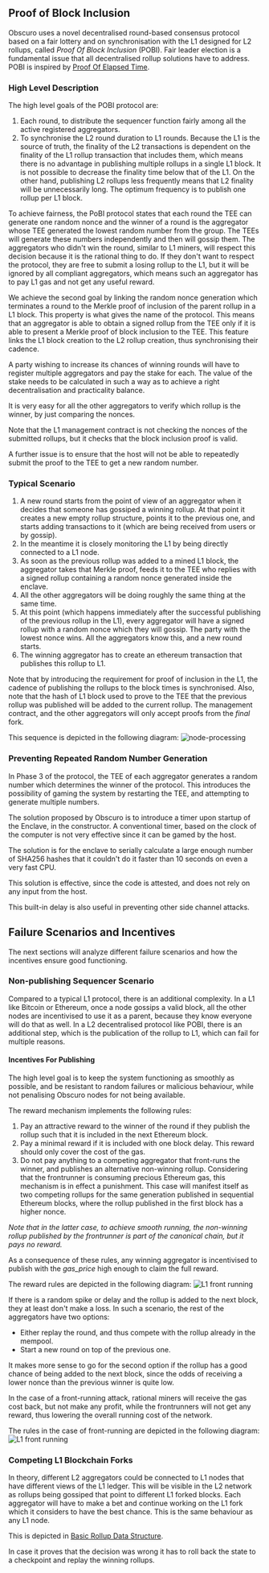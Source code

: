 ## Proof of Block Inclusion
Obscuro uses a novel decentralised round-based consensus protocol based on a fair lottery and on synchronisation with the L1 designed for L2 rollups, called _Proof Of Block Inclusion_ (POBI). Fair leader election is a fundamental issue that all decentralised rollup solutions have to address.
POBI is inspired by [Proof Of Elapsed Time](https://sawtooth.hyperledger.org/docs/core/releases/1.0/architecture/poet.html).

### High Level Description
The high level goals of the POBI protocol are:
1. Each round, to distribute the sequencer function fairly among all the active registered aggregators.
2. To synchronise the L2 round duration to L1 rounds. Because the L1 is the source of truth, the finality of the L2 transactions is dependent on the finality of the L1 rollup transaction that includes them, which means there is no advantage in publishing multiple rollups in a single L1 block. It is not possible to decrease the finality time below that of the L1. On the other hand, publishing L2 rollups less frequently means that L2 finality will be unnecessarily long. The optimum frequency is to publish one rollup per L1 block.

To achieve fairness, the PoBI protocol states that each round the TEE can generate one random nonce and the winner of a round is the aggregator whose TEE generated the lowest random number from the group. The TEEs will generate these numbers independently and then will gossip them. The aggregators who didn't win the round, similar to L1 miners, will respect this decision because it is the rational thing to do. If they don't want to respect the protocol, they are free to submit a losing rollup to the L1, but it will be ignored by all compliant aggregators, which means such an aggregator has to pay L1 gas and not get any useful reward.

We achieve the second goal by linking the random nonce generation which terminates a round to the Merkle proof of inclusion of the parent rollup in a L1 block. This property is what gives the name of the protocol. This means that an aggregator is able to obtain a signed rollup from the TEE only if it is able to present a Merkle proof of block inclusion to the TEE. This feature links the L1 block creation to the L2 rollup creation, thus synchronising their cadence.

A party wishing to increase its chances of winning rounds will have to register multiple aggregators and pay the stake for each. The value of the stake needs to be calculated in such a way as to achieve a right decentralisation and practicality balance.

It is very easy for all the other aggregators to verify which rollup is the winner, by just comparing the nonces.

Note that the L1 management contract is not checking the nonces of the submitted rollups, but it checks that the block inclusion proof is valid.

A further issue is to ensure that the host will not be able to repeatedly submit the proof to the TEE to get a new random number.

### Typical Scenario
1. A new round starts from the point of view of an aggregator when it decides that someone has gossiped a winning rollup. At that point it creates a new empty rollup structure, points it to the previous one, and starts adding transactions to it (which are being received from users or by gossip).
2. In the meantime it is closely monitoring the L1 by being directly connected to a L1 node.
3. As soon as the previous rollup was added to a mined L1 block, the aggregator takes that Merkle proof, feeds it to the TEE who replies with a signed rollup containing a random nonce generated inside the enclave.
4. All the other aggregators will be doing roughly the same thing at the same time.
5. At this point (which happens immediately after the successful publishing of the previous rollup in the L1), every aggregator will have a signed rollup with a random nonce which they will gossip. The party with the lowest nonce wins. All the aggregators know this, and a new round starts.
6. The winning aggregator has to create an ethereum transaction that publishes this rollup to L1.

Note that by introducing the requirement for proof of inclusion in the L1, the cadence of publishing the rollups to the block times is synchronised.
Also, note that the hash of L1 block used to prove to the TEE that the previous rollup was published will be added to the current rollup. The management contract, and the other aggregators will only accept proofs from the _final_ fork. 

[comment]: <> (&#40;[TODO- more details]&#41;)

This sequence is depicted in the following diagram:
![node-processing](./images/node-processing.png)

### Preventing Repeated Random Number Generation
In Phase 3 of the protocol, the TEE of each aggregator generates a random number which determines the winner of the protocol. This introduces the possibility of gaming the system by restarting the TEE, and attempting to generate multiple numbers.

The solution proposed by Obscuro is to introduce a timer upon startup of the Enclave, in the constructor. A conventional timer, based on the clock of the computer is not very effective since it can be gamed by the host.

The solution is for the enclave to serially calculate a large enough number of SHA256 hashes that it couldn't do it faster than 10 seconds on even a very fast CPU.

This solution is effective, since the code is attested, and does not rely on any input from the host.

This built-in delay is also useful in preventing other side channel attacks.

## Failure Scenarios and Incentives
The next sections will analyze different failure scenarios and how the incentives ensure good functioning.

### Non-publishing Sequencer Scenario
Compared to a typical L1 protocol, there is an additional complexity. In a L1 like Bitcoin or Ethereum, once a node gossips a valid block, all the other nodes are incentivised to use it as a parent, because they know everyone will do that as well. In a L2 decentralised protocol like POBI, there is an additional step, which is the publication of the rollup to L1, which can fail for multiple reasons.

#### Incentives For Publishing
The high level goal is to keep the system functioning as smoothly as possible, and be resistant to random failures or malicious behaviour, while not penalising Obscuro nodes for not being available.

The reward mechanism implements the following rules:
1. Pay an attractive reward to the winner of the round if they publish the rollup such that it is included in the next Ethereum block.
2. Pay a minimal reward if it is included with one block delay. This reward should only cover the cost of the gas.
3. Do not pay anything to a competing aggregator that front-runs the winner, and publishes an alternative non-winning rollup. Considering that the frontrunner is consuming precious Ethereum gas, this mechanism is in effect a punishment.
   This case will manifest itself as two competing rollups for the same generation published in sequential Ethereum blocks, where the rollup published in the first block has a higher nonce.

_Note that in the latter case, to achieve smooth running, the non-winning rollup published by the frontrunner is part of the canonical chain, but it pays no reward._

As a consequence of these rules, any winning aggregator is incentivised to publish with the _gas_price_ high enough to claim the full reward.

The reward rules are depicted in the following diagram:
![L1 front running](./images/block-rewarding.png)

If there is a random spike or delay and the rollup is added to the next block, they at least don't make a loss.
In such a scenario, the rest of the aggregators have two options:
- Either replay the round, and thus compete with the rollup already in the mempool.
- Start a new round on top of the previous one.

It makes more sense to go for the second option if the rollup has a good chance of being added to the next block, since the odds of receiving a lower nonce than the previous winner is quite low.

In the case of a front-running attack, rational miners will receive the gas cost back, but not make any profit, while the frontrunners will not get any reward, thus lowering the overall running cost of the network.

The rules in the case of front-running are depicted in the following diagram:
![L1 front running](./images/block-frontrunning.png)

### Competing L1 Blockchain Forks
In theory, different L2 aggregators could be connected to L1 nodes that have different views of the L1 ledger. This will be visible in the L2 network as rollups being gossiped that point to different L1 forked blocks. Each aggregator will have to make a bet and continue working on the L1 fork which it considers to have the best chance. This is the same behaviour as any L1 node.

This is depicted in [Basic Rollup Data Structure](detailed-design#rollup-data-structure).

In case it proves that the decision was wrong it has to roll back the state to a checkpoint and replay the winning rollups.